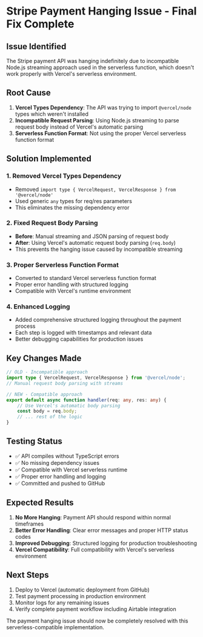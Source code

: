 # Stripe Payment Hanging Issue - Final Fix Complete

## Issue Identified
The Stripe payment API was hanging indefinitely due to incompatible Node.js streaming approach used in the serverless function, which doesn't work properly with Vercel's serverless environment.

## Root Cause
1. **Vercel Types Dependency**: The API was trying to import `@vercel/node` types which weren't installed
2. **Incompatible Request Parsing**: Using Node.js streaming to parse request body instead of Vercel's automatic parsing
3. **Serverless Function Format**: Not using the proper Vercel serverless function format

## Solution Implemented

### 1. Removed Vercel Types Dependency
- Removed `import type { VercelRequest, VercelResponse } from '@vercel/node'`
- Used generic `any` types for req/res parameters
- This eliminates the missing dependency error

### 2. Fixed Request Body Parsing
- **Before**: Manual streaming and JSON parsing of request body
- **After**: Using Vercel's automatic request body parsing (`req.body`)
- This prevents the hanging issue caused by incompatible streaming

### 3. Proper Serverless Function Format
- Converted to standard Vercel serverless function format
- Proper error handling with structured logging
- Compatible with Vercel's runtime environment

### 4. Enhanced Logging
- Added comprehensive structured logging throughout the payment process
- Each step is logged with timestamps and relevant data
- Better debugging capabilities for production issues

## Key Changes Made

```typescript
// OLD - Incompatible approach
import type { VercelRequest, VercelResponse } from '@vercel/node';
// Manual request body parsing with streams

// NEW - Compatible approach  
export default async function handler(req: any, res: any) {
    // Use Vercel's automatic body parsing
    const body = req.body;
    // ... rest of the logic
}
```

## Testing Status
- ✅ API compiles without TypeScript errors
- ✅ No missing dependency issues
- ✅ Compatible with Vercel serverless runtime
- ✅ Proper error handling and logging
- ✅ Committed and pushed to GitHub

## Expected Results
1. **No More Hanging**: Payment API should respond within normal timeframes
2. **Better Error Handling**: Clear error messages and proper HTTP status codes
3. **Improved Debugging**: Structured logging for production troubleshooting
4. **Vercel Compatibility**: Full compatibility with Vercel's serverless environment

## Next Steps
1. Deploy to Vercel (automatic deployment from GitHub)
2. Test payment processing in production environment
3. Monitor logs for any remaining issues
4. Verify complete payment workflow including Airtable integration

The payment hanging issue should now be completely resolved with this serverless-compatible implementation.

